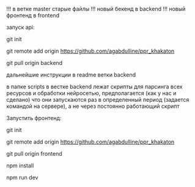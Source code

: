 !!! в ветке master старые файлы
!!! новый бекенд в backend
!!! новый фронтенд в frontend

запуск api:



git init

git remote add origin https://github.com/agabdulline/ppr_khakaton

git pull origin backend

дальнейшие инструкции в readme ветки backend

в папке scripts в вестке backend лежат скрипты для парсинга всех ресурсов и обработки нейросетью, предполагается (как у нас и сделано) что они запускаются раз в определенный период (задается командой на сервере), а не через постоянно работающий скрипт



Запустить фронтенд:

git init

git remote add origin https://github.com/agabdulline/ppr_khakaton

git pull origin frontend

npm install

npm run dev
